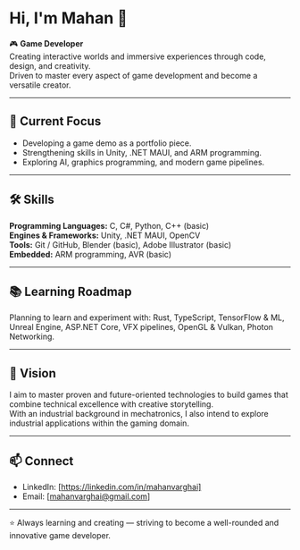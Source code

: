 # Hi, I'm Mahan 👋

🎮 **Game Developer**  
Creating interactive worlds and immersive experiences through code, design, and creativity.  
Driven to master every aspect of game development and become a versatile creator.

---

## 🚀 Current Focus
- Developing a game demo as a portfolio piece.
- Strengthening skills in Unity, .NET MAUI, and ARM programming.
- Exploring AI, graphics programming, and modern game pipelines.

---

## 🛠️ Skills

**Programming Languages:** C, C#, Python, C++ (basic)  
**Engines & Frameworks:** Unity, .NET MAUI, OpenCV  
**Tools:** Git / GitHub, Blender (basic), Adobe Illustrator (basic)  
**Embedded:** ARM programming, AVR (basic)

---

## 📚 Learning Roadmap
Planning to learn and experiment with: Rust, TypeScript, TensorFlow & ML, Unreal Engine, ASP.NET Core, VFX pipelines, OpenGL & Vulkan, Photon Networking.

---

## 🌱 Vision
I aim to master proven and future-oriented technologies to build games that combine technical excellence with creative storytelling.  
With an industrial background in mechatronics, I also intend to explore industrial applications within the gaming domain.

---

## 📫 Connect
- LinkedIn: [https://linkedin.com/in/mahanvarghai]  
- Email: [mahanvarghai@gmail.com]

---

⭐ Always learning and creating — striving to become a well-rounded and innovative game developer.